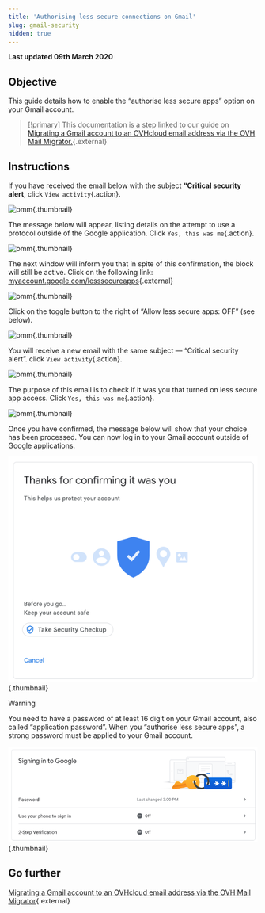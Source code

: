 ```yaml
---
title: 'Authorising less secure connections on Gmail'
slug: gmail-security
hidden: true
---
```


**Last updated 09th March 2020**

## Objective

This guide details how to enable the “authorise less secure apps” option on your Gmail account.

> [!primary] This documentation is a step linked to our guide on
> [Migrating a Gmail account to an OVHcloud email address via the OVH Mail Migrator.](https://docs.ovh.com/gb/en/microsoft-collaborative-solutions/migrate-gmail-via-ovh-mail-migrator){.external}

## Instructions

If you have received the email below with the subject **“Critical security alert**, click `View activity`{.action}.

![omm](images/OMM-gmail-security-01.png){.thumbnail}

The message below will appear, listing details on the attempt to use a protocol outside of the Google application. Click `Yes, this was me`{.action}.

![omm](images/OMM-gmail-security-02.png){.thumbnail}

The next window will inform you that in spite of this confirmation, the block will still be active. Click on the following link: [myaccount.google.com/lesssecureapps](https://myaccount.google.com/lesssecureapps){.external}

![omm](images/OMM-gmail-security-03.png){.thumbnail}

Click on the toggle button to the right of “Allow less secure apps: OFF” (see below).

![omm](images/OMM-gmail-security-04.png){.thumbnail}

You will receive a new email with the same subject — “Critical security alert”. click `View activity`{.action}.

![omm](images/OMM-gmail-security-05.png){.thumbnail}

The purpose of this email is to check if it was you that turned on less secure app access. Click `Yes, this was me`{.action}.

![omm](images/OMM-gmail-security-06.png){.thumbnail}

Once you have confirmed, the message below will show that your choice has been processed. You can now log in to your Gmail account outside of Google applications.

![omm](images/OMM-gmail-security-07.png){.thumbnail}

> [!warning]
>
> You need to have a password of at least 16 digit on your Gmail account, also called “application password”. When you “authorise less secure apps”, a strong password must be applied to your Gmail account.
>
> ![omm](images/OMM-gmail-security-08.png){.thumbnail}
>

## Go further

[Migrating a Gmail account to an OVHcloud email address via the OVH Mail Migrator](https://docs.ovh.com/gb/en/microsoft-collaborative-solutions/migrate-gmail-via-ovh-mail-migrator){.external}
